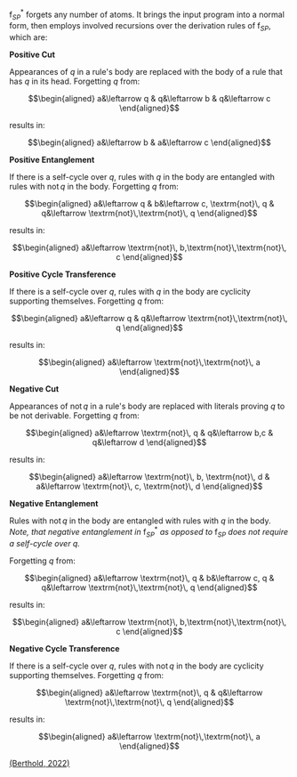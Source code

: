 $\mathsf{f}^*_{SP}$ forgets any number of atoms.
It brings the input program into a normal form, then employs involved recursions over the derivation rules of
$\mathsf{f}_{SP}$, which are:

**Positive Cut**

Appearances of $q$ in a rule's body are replaced with the body of a rule that has $q$ in its head.
Forgetting $q$ from:

$$\begin{aligned}
    a&\leftarrow q &
    q&\leftarrow b &
    q&\leftarrow c
\end{aligned}$$

results in:

$$\begin{aligned}
    a&\leftarrow b &
    a&\leftarrow c
\end{aligned}$$

**Positive Entanglement**

If there is a self-cycle over $q$,
rules with $q$ in the body are entangled with rules with $\textrm{not}\, q$ in the body.
Forgetting $q$ from:

$$\begin{aligned}
    a&\leftarrow q &
    b&\leftarrow c, \textrm{not}\, q &
    q&\leftarrow \textrm{not}\,\textrm{not}\, q
\end{aligned}$$

results in:

$$\begin{aligned}
    a&\leftarrow \textrm{not}\, b,\textrm{not}\,\textrm{not}\, c
\end{aligned}$$

**Positive Cycle Transference**

If there is a self-cycle over $q$, rules with $q$ in the body are cyclicity supporting themselves.
Forgetting $q$ from:

$$\begin{aligned}
    a&\leftarrow q &
    q&\leftarrow \textrm{not}\,\textrm{not}\, q
\end{aligned}$$

results in:

$$\begin{aligned}
    a&\leftarrow \textrm{not}\,\textrm{not}\, a
\end{aligned}$$

**Negative Cut**

Appearances of $\textrm{not}\, q$ in a rule's body are replaced with literals proving $q$ to be not derivable.
Forgetting $q$ from:

$$\begin{aligned}
    a&\leftarrow \textrm{not}\, q &
    q&\leftarrow b,c &
    q&\leftarrow d
\end{aligned}$$

results in:

$$\begin{aligned}
    a&\leftarrow \textrm{not}\, b, \textrm{not}\, d &
    a&\leftarrow \textrm{not}\, c, \textrm{not}\, d
\end{aligned}$$

**Negative Entanglement**

Rules with $\textrm{not}\, q$ in the body are entangled with rules with $q$ in the body.
$\textit{Note, that negative entanglement in } \mathsf{f}^*_{SP} \textit{ as opposed to } \mathsf{f}_{SP} \textit{ does not require a self-cycle over q.}$

Forgetting $q$ from:

$$\begin{aligned}
    a&\leftarrow \textrm{not}\, q &
    b&\leftarrow c, q &
    q&\leftarrow \textrm{not}\,\textrm{not}\, q
\end{aligned}$$

results in:

$$\begin{aligned}
    a&\leftarrow \textrm{not}\, b,\textrm{not}\,\textrm{not}\, c
\end{aligned}$$

**Negative Cycle Transference**

If there is a self-cycle over $q$,
rules with $\textrm{not}\, q$ in the body are cyclicity supporting themselves.
Forgetting $q$ from:

$$\begin{aligned}
    a&\leftarrow \textrm{not}\, q &
    q&\leftarrow \textrm{not}\,\textrm{not}\, q
\end{aligned}$$

results in:

$$\begin{aligned}
    a&\leftarrow \textrm{not}\,\textrm{not}\, a
\end{aligned}$$

[(Berthold, 2022)](a "Berthold, M. 2022. On syntactic forgetting with strong persistence. In Kern-Isberner, G.; Lakemeyer, G.; and Meyer, T., eds., Proceedings of the 19th International Conference on Principles of Knowledge Representation and Reasoning, KR 2022, Haifa, Israel. July 31 - August 5, 2022.")